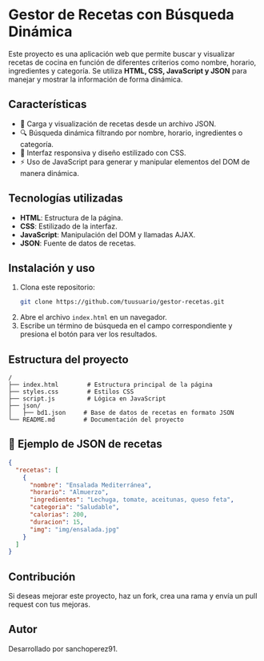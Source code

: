 # Gestor de Recetas con Búsqueda Dinámica

Este proyecto es una aplicación web que permite buscar y visualizar recetas de cocina en función de diferentes criterios como nombre, horario, ingredientes y categoría. Se utiliza **HTML, CSS, JavaScript y JSON** para manejar y mostrar la información de forma dinámica.

## Características
- 📌 Carga y visualización de recetas desde un archivo JSON.
- 🔍 Búsqueda dinámica filtrando por nombre, horario, ingredientes o categoría.
- 📱 Interfaz responsiva y diseño estilizado con CSS.
- ⚡ Uso de JavaScript para generar y manipular elementos del DOM de manera dinámica.

## Tecnologías utilizadas
- **HTML**: Estructura de la página.
- **CSS**: Estilizado de la interfaz.
- **JavaScript**: Manipulación del DOM y llamadas AJAX.
- **JSON**: Fuente de datos de recetas.

## Instalación y uso
1. Clona este repositorio:
   ```sh
   git clone https://github.com/tuusuario/gestor-recetas.git
   ```
2. Abre el archivo `index.html` en un navegador.
3. Escribe un término de búsqueda en el campo correspondiente y presiona el botón para ver los resultados.

## Estructura del proyecto
```
/
├── index.html        # Estructura principal de la página
├── styles.css        # Estilos CSS
├── script.js         # Lógica en JavaScript
├── json/
│   ├── bd1.json     # Base de datos de recetas en formato JSON
└── README.md        # Documentación del proyecto
```

## 📌 Ejemplo de JSON de recetas
```json
{
  "recetas": [
    {
      "nombre": "Ensalada Mediterránea",
      "horario": "Almuerzo",
      "ingredientes": "Lechuga, tomate, aceitunas, queso feta",
      "categoria": "Saludable",
      "calorias": 200,
      "duracion": 15,
      "img": "img/ensalada.jpg"
    }
  ]
}
```

## Contribución
Si deseas mejorar este proyecto, haz un fork, crea una rama y envía un pull request con tus mejoras.

## Autor
Desarrollado por sanchoperez91.



